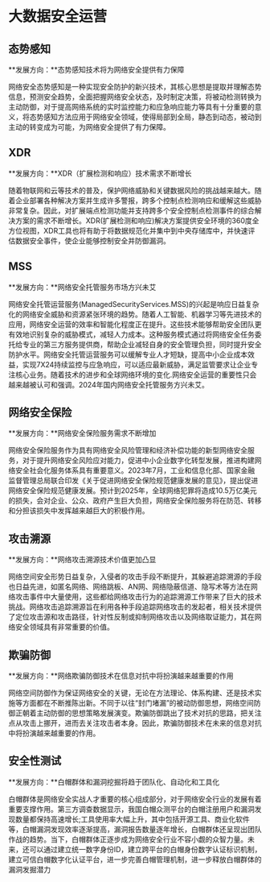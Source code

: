 # 大数据安全运营

## 态势感知

**发展方向：**态势感知技术将为网络安全提供有力保障

​		网络安全态势感知是一种实现安全防护的新兴技术，其核心思想是提取并理解态势信息，预测安全趋势，全面把握网络安全状态，及时制定决策，将被动检测转换为主动防御，对于提高网络系统的实时监控能力和应急响应能力等具有十分重要的意义，将态势感知方法应用于网络安全领域，使得局部到全局，静态到动态，被动到主动的转变成为可能，为网络安全提供了有力保障。



## XDR

**发展方向：**XDR（扩展检测和响应）技术需求不断增长

​		随着物联网和云等技术的普及，保护网络威胁和关键数据风险的挑战越来越大。随着企业部署各种解决方案并生成许多警报，跨多个控制点检测响应和缓解这些威胁非常复杂。因此，对扩展端点检测功能并支持跨多个安全控制点检测事件的综合解决方案的需求不断增长。XDR(扩展检测和响应)解决方案提供安全环境的360度全方位视图，XDR工具也将有助于将数据规范化并集中到中央存储库中，并快速评估数据安全事件，使企业能够控制安全并防御漏洞。



## MSS

**发展方向：**网络安全托管服务市场方兴未艾

​		网络安全托管运营服务(ManagedSecurityServices.MSS)的兴起是响应日益复杂化的网络安全威胁和资源紧张环境的趋势。随着人工智能、机器学习等先进技术的应用，网络安全运营的效率和智能化程度正在提升。这些技术能够帮助安全团队更有效地识别复杂的威胁模式，减轻人力成本。这种服务模式通过将网络安全任务委托给专业的第三方服务提供商，帮助企业减轻自身的安全管理负担，同时提升安全防护水平。网络安全托管运营服务可以缓解专业人才短缺，提高中小企业成本效益，实现7X24持续监控与应急响应，可以适应最新威胁，满足监管要求让企业专注核心业务。随着技术的进步和全球网络环境的变化.网络安全运营的重要性只会越来越被认可和强调。2024年国内网络安全托管服务方兴未艾。



## 网络安全保险

**发展方向：**网络安全保险服务需求不断增加

​		网络安全保险服务作为具有网络安全风险管理和经济补偿功能的新型网络安全服务，对于提升网络安全风险应对能力，促进中小企业数字化转型发展，推进构建网络安全社会化服务体系具有重要意义。2023年7月，工业和信息化部、国家金融监督管理总局联合印发《关于促进网络安全保险规范健康发展的意见》，提出促进网络安全保险规范健康发展。预计到2025年，全球网络犯罪将造成10.5万亿美元的损失，会对企业、公众、政府产生巨大负担，网络安全保险服务将在防范、转移和分担该损失中发挥越来越巨大的积极作用。



## 攻击溯源

**发展方向：**网络攻击溯源技术价值更加凸显

​		网络空间安全形势日益复杂，入侵者的攻击手段不断提升，其躲避追踪溯源的手段也日益先进，如匿名网络、网络跳板、AN网、网络隐蔽信道、隐写术等方法在网络攻击事件中大量使用，这些都给网络攻击行为的追踪溯源工作带来了巨大的技术挑战。网络攻击追踪溯源旨在利用各种手段追踪网络攻击的发起者，相关技术提供了定位攻击源和攻击路径，针对性反制或抑制网络攻击以及网络取证能力，其在网络安全领域具有非常重要的价值。



## 欺骗防御

**发展方向：**网络欺骗防御技术在信息对抗中将扮演越来越重要的作用

​		网络空间防御作为保证网络安全的关键，无论在方法理论、体系构建、还是技术实施等方面都在不断推陈出新。不同于以往“封门堵漏”的被动防御思想，网络空间防御正朝着主动防御的思想策略发展演变。欺骗防御跳出了技术对抗的思路，把关注点从攻击上挪开，进而去关注攻击者本身。因此，欺骗防御技术在未来的信息对抗中将扮演越来越重要的作用。



## 安全性测试

**发展方向：**白帽群体和漏洞挖掘将趋于团队化、自动化和工具化

​		白帽群体是网络安全实战人才重要的核心组成部分，对于网络安全行业的发展有着重要支撑作用。第三方调查数据显示，我国白帽众测平台的白帽注册用户和漏洞发现数量都保持高速增长;工具使用率大幅上升，其中包括开源工具、商业化软件等，白帽漏洞发现效率逐渐提高，漏洞报告数量逐年增长，白帽群体还呈现出团队作战的趋势。当下，白帽群体正逐步成为网络安全行业不容小觑的众智力量。未来，还可以通过建立统一数字身份ID，建立跨平台的白帽身份数字认证标识机制，建立可信白帽数字化认证平台，进一步完善白帽管理机制，进一步释放白帽群体的漏洞发掘潜力